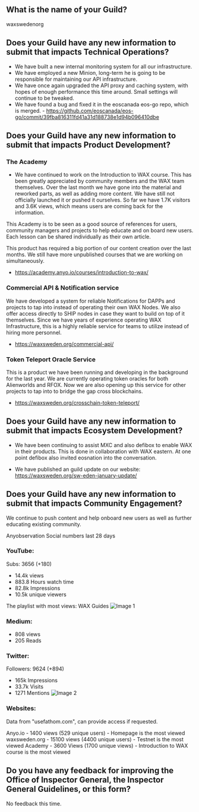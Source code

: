 ## What is the name of your Guild?

waxswedenorg

## Does your Guild have any new information to submit that impacts Technical Operations?

- We have built a new internal monitoring system for all our infrastructure.
- We have employed a new Minion, long-term he is going to be responsible for maintaining our API infrastructure.
- We have once again upgraded the API proxy and caching system, with hopes of enough performance this time around. Small settings will continue to be tweaked.
- We have found a bug and fixed it in the eoscanada eos-go repo, which is merged. - https://github.com/eoscanada/eos-go/commit/39fba816311fd41a31d188738e1d94b096410dbe

## Does your Guild have any new information to submit that impacts Product Development?

### The Academy
- We have continued to work on the Introduction to WAX course. This has been greatly appreciated by community members and the WAX team themselves. Over the last month we have gone into the material and reworked parts, as well as adding more content. We have still not officially launched it or pushed it ourselves.
So far we have 1.7K visitors and 3.6K views, which means users are coming back for the information.

This Academy is to be seen as a good source of references for users, community managers and projects to help educate and on board new users. Each lesson can be shared individually as their own article.

This product has required a big portion of our content creation over the last months.
We still have more unpublished courses that we are working on simultaneously.
- https://academy.anyo.io/courses/introduction-to-wax/


### Commercial API & Notification service
We have developed a system for reliable Notifications for DAPPs and projects to tap into instead of operating their own WAX Nodes. We also offer access directly to SHIP nodes in case they want to build on top of it themselves. Since we have years of experience operating WAX Infrastructure, this is a highly reliable service for teams to utilize instead of hiring more personnel.
- https://waxsweden.org/commercial-api/

### Token Teleport Oracle Service
This is a product we have been running and developing in the background for the last year. We are currently operating token oracles for both Alienworlds and RFOX. Now we are also opening up this service for other projects to tap into to bridge the gap cross blockchains.
- https://waxsweden.org/crosschain-token-teleport/


## Does your Guild have any new information to submit that impacts Ecosystem Development?
- We have been continuing to assist MXC and also defibox to enable WAX in their products. This is done in collaboration with WAX eastern. At one point defibox also invited eosnation into the conversation.

- We have published an guild update on our website: https://waxsweden.org/sw-eden-january-update/

## Does your Guild have any new information to submit that impacts Community Engagement?
We continue to push content and help onboard new users as well as further educating existing community.


Anyobservation Social numbers last 28 days
### YouTube:
Subs: 3656 (+180)
- 14.4k views
- 883.8 Hours watch time
- 82.8k Impressions
- 10.5k unique viewers

The playlist with most views: WAX Guides
![Image 1](https://media.waxsweden.org/2022/01/youtube-studio.png)


### Medium:
- 808 views
- 205 Reads


### Twitter:
Followers: 9624 (+894)
- 165k Impressions
- 33.7k Visits
- 1271 Mentions
![Image 2](https://media.waxsweden.org/2022/01/twatter.png)

### Websites:
Data from "usefathom.com", can provide access if requested.

Anyo.io - 1400 views (529 unique users) - Homepage is the most viewed
waxsweden.org - 15100 views (4400 unique users) - Testnet is the most viewed
Academy - 3600 Views (1700 unique views) - Introduction to WAX course is the most viewed

## Do you have any feedback for improving the Office of Inspector General, the Inspector General Guidelines, or this form?
No feedback this time.
